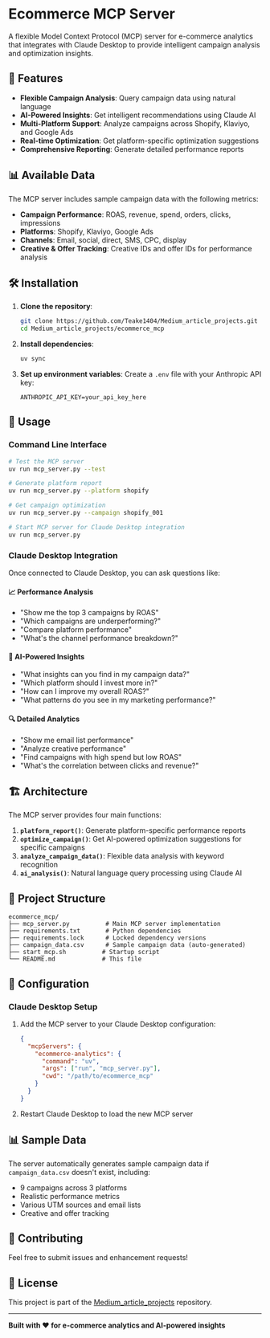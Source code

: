 # Ecommerce MCP Server

A flexible Model Context Protocol (MCP) server for e-commerce analytics that integrates with Claude Desktop to provide intelligent campaign analysis and optimization insights.

## 🚀 Features

- **Flexible Campaign Analysis**: Query campaign data using natural language
- **AI-Powered Insights**: Get intelligent recommendations using Claude AI
- **Multi-Platform Support**: Analyze campaigns across Shopify, Klaviyo, and Google Ads
- **Real-time Optimization**: Get platform-specific optimization suggestions
- **Comprehensive Reporting**: Generate detailed performance reports

## 📊 Available Data

The MCP server includes sample campaign data with the following metrics:
- **Campaign Performance**: ROAS, revenue, spend, orders, clicks, impressions
- **Platforms**: Shopify, Klaviyo, Google Ads
- **Channels**: Email, social, direct, SMS, CPC, display
- **Creative & Offer Tracking**: Creative IDs and offer IDs for performance analysis

## 🛠️ Installation

1. **Clone the repository**:
   ```bash
   git clone https://github.com/Teake1404/Medium_article_projects.git
   cd Medium_article_projects/ecommerce_mcp
   ```

2. **Install dependencies**:
   ```bash
   uv sync
   ```

3. **Set up environment variables**:
   Create a `.env` file with your Anthropic API key:
   ```
   ANTHROPIC_API_KEY=your_api_key_here
   ```

## 🎯 Usage

### Command Line Interface

```bash
# Test the MCP server
uv run mcp_server.py --test

# Generate platform report
uv run mcp_server.py --platform shopify

# Get campaign optimization
uv run mcp_server.py --campaign shopify_001

# Start MCP server for Claude Desktop integration
uv run mcp_server.py
```

### Claude Desktop Integration

Once connected to Claude Desktop, you can ask questions like:

#### 📈 **Performance Analysis**
- "Show me the top 3 campaigns by ROAS"
- "Which campaigns are underperforming?"
- "Compare platform performance"
- "What's the channel performance breakdown?"

#### 🤖 **AI-Powered Insights**
- "What insights can you find in my campaign data?"
- "Which platform should I invest more in?"
- "How can I improve my overall ROAS?"
- "What patterns do you see in my marketing performance?"

#### 🔍 **Detailed Analytics**
- "Show me email list performance"
- "Analyze creative performance"
- "Find campaigns with high spend but low ROAS"
- "What's the correlation between clicks and revenue?"

## 🏗️ Architecture

The MCP server provides four main functions:

1. **`platform_report()`**: Generate platform-specific performance reports
2. **`optimize_campaign()`**: Get AI-powered optimization suggestions for specific campaigns
3. **`analyze_campaign_data()`**: Flexible data analysis with keyword recognition
4. **`ai_analysis()`**: Natural language query processing using Claude AI

## 📁 Project Structure

```
ecommerce_mcp/
├── mcp_server.py          # Main MCP server implementation
├── requirements.txt       # Python dependencies
├── requirements.lock      # Locked dependency versions
├── campaign_data.csv      # Sample campaign data (auto-generated)
├── start_mcp.sh          # Startup script
└── README.md             # This file
```

## 🔧 Configuration

### Claude Desktop Setup

1. Add the MCP server to your Claude Desktop configuration:
   ```json
   {
     "mcpServers": {
       "ecommerce-analytics": {
         "command": "uv",
         "args": ["run", "mcp_server.py"],
         "cwd": "/path/to/ecommerce_mcp"
       }
     }
   }
   ```

2. Restart Claude Desktop to load the new MCP server

## 📊 Sample Data

The server automatically generates sample campaign data if `campaign_data.csv` doesn't exist, including:
- 9 campaigns across 3 platforms
- Realistic performance metrics
- Various UTM sources and email lists
- Creative and offer tracking

## 🤝 Contributing

Feel free to submit issues and enhancement requests!

## 📄 License

This project is part of the [Medium_article_projects](https://github.com/Teake1404/Medium_article_projects) repository.

---

**Built with ❤️ for e-commerce analytics and AI-powered insights** 